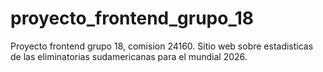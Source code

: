 # proyecto_frontend_grupo_18
Proyecto frontend grupo 18, comision 24160. Sitio web sobre estadisticas de las eliminatorias sudamericanas para el mundial 2026.
